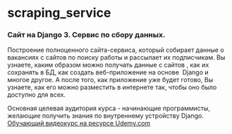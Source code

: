 # scraping_service


### Сайт на Django 3. Сервис по сбору данных. 
Построение полноценного сайта-сервиса, который собирает данные о  вакансиях с сайтов по поиску работы и рассылает их подписчикам. 
Вы узнаете, каким образом можно получать данные с сайтов , как их сохранять в БД, как создать веб-приложение на основе  Django и многое другое. 
А после того, как приложение уже будет готово, Вы узнаете, как его можно разместить в интернете так, чтобы оно было доступно для всех. 

Основная целевая аудитория курса - начинающие программисты, желающие получить знания по внутреннему устройству Django.
[Обучающий видеокурс на ресурсе Udemy.com](https://www.udemy.com/course/site-on-django-3/)
